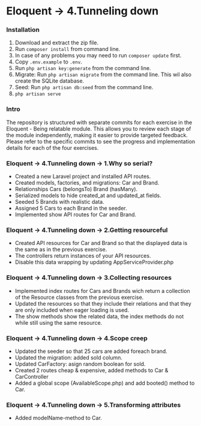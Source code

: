 # Eloquent → 4.Tunneling down

### Installation

1. Download and extract the zip file.
2. Run `composer install` from command line.
3. In case of any problems you may need to run `composer update` first.
4. Copy `.env.example` to `.env`.
5. Run `php artisan key:generate` from the command line.
6. Migrate: Run `php artisan migrate` from the command line. This wil also create the SQLite database.
7. Seed: Run `php artisan db:seed` from the command line.
8. `php artisan serve`

### Intro

The repository is structured with separate commits for each exercise in the Eloquent - Being relatable module. This allows you to review each stage of the module independently, making it easier to provide targeted feedback.
Please refer to the specific commits to see the progress and implementation details for each of the four exercises.

### Eloquent → 4.Tunneling down → 1.Why so serial?

- Created a new Laravel project and installed API routes.
- Created models, factories, and migrations: Car and Brand.
- Relationships Cars (belongsTo) Brand (hasMany).
- Serialized models to hide created_at and updated_at fields.
- Seeded 5 Brands with realistic data.
- Assigned 5 Cars to each Brand in the seeder.
- Implemented show API routes for Car and Brand.
  
### Eloquent → 4.Tunneling down → 2.Getting resourceful

- Created API resources for Car and Brand so that the displayed data is the same as in the previous exercise.
- The controllers return instances of your API resources.
- Disable this data wrapping by updating AppServiceProvider.php

### Eloquent → 4.Tunneling down → 3.Collecting resources

- Implemented index routes for Cars and Brands wich return a collection of the Resource classes from the previous exercise.
- Updated the resources so that they include their relations and that they are only included when eager loading is used.
- The show methods show the related data, the index methods do not while still using the same resource.

### Eloquent → 4.Tunneling down → 4.Scope creep

- Updated the seeder so that 25 cars are added foreach brand.
- Updated the migration: added sold column.
- Updated CarFactory: asign random boolean for sold.
- Created 2 routes cheap & expensive, added methods to Car & CarController
- Added a global scope (AvailableScope.php) and add booted() method to Car.

### Eloquent → 4.Tunneling down → 5.Transforming attributes

- Added modelName-method to Car.
